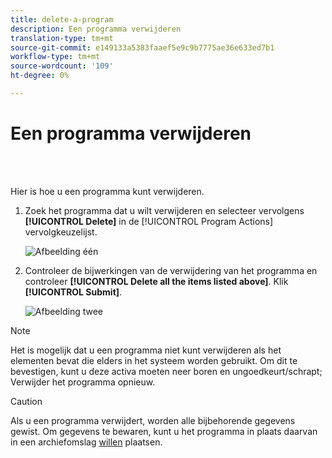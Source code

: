 ```yaml
---
title: delete-a-program
description: Een programma verwijderen
translation-type: tm+mt
source-git-commit: e149133a5383faaef5e9c9b7775ae36e633ed7b1
workflow-type: tm+mt
source-wordcount: '109'
ht-degree: 0%

---
```



# Een programma verwijderen

<br> 

Hier is hoe u een programma kunt verwijderen.

1. Zoek het programma dat u wilt verwijderen en selecteer vervolgens **[!UICONTROL Delete]** in de [!UICONTROL Program Actions] vervolgkeuzelijst.

   ![Afbeelding één](/help/sky/assets/programs/delete-a-program/delete-a-program-1.png)

1. Controleer de bijwerkingen van de verwijdering van het programma en controleer **[!UICONTROL Delete all the items listed above]**. Klik **[!UICONTROL Submit]**.

   ![Afbeelding twee](/help/sky/assets/programs/delete-a-program/delete-a-program-2.png)

>[!NOTE]
>
>Het is mogelijk dat u een programma niet kunt verwijderen als het elementen bevat die elders in het systeem worden gebruikt. Om dit te bevestigen, kunt u deze activa moeten neer boren en ungoedkeurt/schrapt; Verwijder het programma opnieuw.

>[!CAUTION]
>
>Als u een programma verwijdert, worden alle bijbehorende gegevens gewist. Om gegevens te bewaren, kunt u het programma in plaats daarvan in een archiefomslag [willen](/help/sky/archive-a-program.md) plaatsen.

